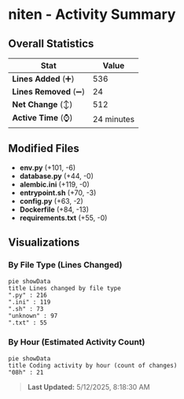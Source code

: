 # niten - Activity Summary 

## Overall Statistics

| Stat                   | Value                                                             |
| ---------------------- | ----------------------------------------------------------------- |
| **Lines Added** (➕)   | 536                                          |
| **Lines Removed** (➖) | 24                                        |
| **Net Change** (↕)    | 512                |
| **Active Time** (⌚)   | 24 minutes |


## Modified Files
- **env.py** (+101, -6)
- **database.py** (+44, -0)
- **alembic.ini** (+119, -0)
- **entrypoint.sh** (+70, -3)
- **config.py** (+63, -2)
- **Dockerfile** (+84, -13)
- **requirements.txt** (+55, -0)

## Visualizations

### By File Type (Lines Changed)

```mermaid
pie showData
title Lines changed by file type
".py" : 216
".ini" : 119
".sh" : 73
"unknown" : 97
".txt" : 55
```

### By Hour (Estimated Activity Count)

```mermaid
pie showData
title Coding activity by hour (count of changes)
"08h" : 21
```


> **Last Updated:** 5/12/2025, 8:18:30 AM
